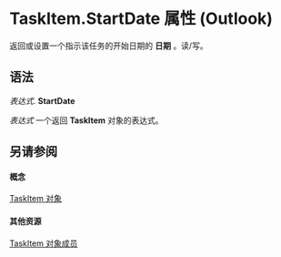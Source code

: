 
# TaskItem.StartDate 属性 (Outlook)

返回或设置一个指示该任务的开始日期的 **日期** 。读/写。


## 语法

 _表达式_. **StartDate**

 _表达式_ 一个返回 **TaskItem** 对象的表达式。


## 另请参阅


#### 概念


[TaskItem 对象](5df8cfa5-5460-a5a1-a130-ba5bca1a0091.md)
#### 其他资源


[TaskItem 对象成员](97234a76-2fc5-bbe4-2e14-25ae18694fc9.md)